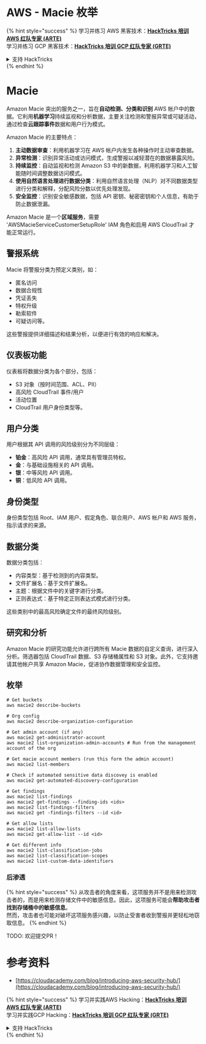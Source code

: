 # AWS - Macie 枚举

{% hint style="success" %}
学习并练习 AWS 黑客技术：<img src="/.gitbook/assets/image.png" alt="" data-size="line">[**HackTricks 培训 AWS 红队专家 (ARTE)**](https://training.hacktricks.xyz/courses/arte)<img src="/.gitbook/assets/image.png" alt="" data-size="line">\
学习并练习 GCP 黑客技术：<img src="/.gitbook/assets/image (2).png" alt="" data-size="line">[**HackTricks 培训 GCP 红队专家 (GRTE)**<img src="/.gitbook/assets/image (2).png" alt="" data-size="line">](https://training.hacktricks.xyz/courses/grte)

<details>

<summary>支持 HackTricks</summary>

* 查看[**订阅计划**](https://github.com/sponsors/carlospolop)!
* **加入** 💬 [**Discord 群组**](https://discord.gg/hRep4RUj7f) 或 [**电报群组**](https://t.me/peass) 或 **关注**我们的 **Twitter** 🐦 [**@hacktricks\_live**](https://twitter.com/hacktricks\_live)**.**
* 通过向 [**HackTricks**](https://github.com/carlospolop/hacktricks) 和 [**HackTricks Cloud**](https://github.com/carlospolop/hacktricks-cloud) github 仓库提交 PR 来分享黑客技巧。

</details>
{% endhint %}

# Macie

Amazon Macie 突出的服务之一，旨在**自动检测、分类和识别** AWS 帐户中的数据。它利用**机器学习**持续监视和分析数据，主要关注检测和警报异常或可疑活动，通过检查**云跟踪事件**数据和用户行为模式。

Amazon Macie 的主要特点：

1. **主动数据审查**：利用机器学习在 AWS 帐户内发生各种操作时主动审查数据。
2. **异常检测**：识别异常活动或访问模式，生成警报以减轻潜在的数据暴露风险。
3. **持续监控**：自动监视和检测 Amazon S3 中的新数据，利用机器学习和人工智能随时间调整数据访问模式。
4. **使用自然语言处理进行数据分类**：利用自然语言处理（NLP）对不同数据类型进行分类和解释，分配风险分数以优先处理发现。
5. **安全监控**：识别安全敏感数据，包括 API 密钥、秘密密钥和个人信息，有助于防止数据泄漏。

Amazon Macie 是一个**区域服务**，需要 'AWSMacieServiceCustomerSetupRole' IAM 角色和启用 AWS CloudTrail 才能正常运行。

## 警报系统

Macie 将警报分类为预定义类别，如：

- 匿名访问
- 数据合规性
- 凭证丢失
- 特权升级
- 勒索软件
- 可疑访问等。

这些警报提供详细描述和结果分析，以便进行有效的响应和解决。

## 仪表板功能

仪表板将数据分类为各个部分，包括：

- S3 对象（按时间范围、ACL、PII）
- 高风险 CloudTrail 事件/用户
- 活动位置
- CloudTrail 用户身份类型等。

## 用户分类

用户根据其 API 调用的风险级别分为不同层级：

- **铂金**：高风险 API 调用，通常具有管理员特权。
- **金**：与基础设施相关的 API 调用。
- **银**：中等风险 API 调用。
- **铜**：低风险 API 调用。

## 身份类型

身份类型包括 Root、IAM 用户、假定角色、联合用户、AWS 帐户和 AWS 服务，指示请求的来源。

## 数据分类

数据分类包括：

- 内容类型：基于检测到的内容类型。
- 文件扩展名：基于文件扩展名。
- 主题：根据文件中的关键字进行分类。
- 正则表达式：基于特定正则表达式模式进行分类。

这些类别中的最高风险确定文件的最终风险级别。

## 研究和分析

Amazon Macie 的研究功能允许进行跨所有 Macie 数据的自定义查询，进行深入分析。筛选器包括 CloudTrail 数据、S3 存储桶属性和 S3 对象。此外，它支持邀请其他帐户共享 Amazon Macie，促进协作数据管理和安全监控。


## 枚举
```
# Get buckets
aws macie2 describe-buckets

# Org config
aws macie2 describe-organization-configuration

# Get admin account (if any)
aws macie2 get-administrator-account
aws macie2 list-organization-admin-accounts # Run from the management account of the org

# Get macie account members (run this form the admin account)
aws macie2 list-members

# Check if automated sensitive data discovey is enabled
aws macie2 get-automated-discovery-configuration

# Get findings
aws macie2 list-findings
aws macie2 get-findings --finding-ids <ids>
aws macie2 list-findings-filters
aws macie2 get -findings-filters --id <id>

# Get allow lists
aws macie2 list-allow-lists
aws macie2 get-allow-list --id <id>

# Get different info
aws macie2 list-classification-jobs
aws macie2 list-classification-scopes
aws macie2 list-custom-data-identifiers
```
### 后渗透

{% hint style="success" %}
从攻击者的角度来看，这项服务并不是用来检测攻击者的，而是用来检测存储文件中的敏感信息。因此，这项服务可能会**帮助攻击者找到存储桶中的敏感信息**。\
然而，攻击者也可能对破坏这项服务感兴趣，以防止受害者收到警报并更轻松地窃取信息。
{% endhint %}

TODO: 欢迎提交PR！

# 参考资料
* [https://cloudacademy.com/blog/introducing-aws-security-hub/](https://cloudacademy.com/blog/introducing-aws-security-hub/)

{% hint style="success" %}
学习并实践AWS Hacking：<img src="/.gitbook/assets/image.png" alt="" data-size="line">[**HackTricks 培训 AWS 红队专家 (ARTE)**](https://training.hacktricks.xyz/courses/arte)<img src="/.gitbook/assets/image.png" alt="" data-size="line">\
学习并实践GCP Hacking：<img src="/.gitbook/assets/image (2).png" alt="" data-size="line">[**HackTricks 培训 GCP 红队专家 (GRTE)**<img src="/.gitbook/assets/image (2).png" alt="" data-size="line">](https://training.hacktricks.xyz/courses/grte)

<details>

<summary>支持 HackTricks</summary>

* 查看[**订阅计划**](https://github.com/sponsors/carlospolop)!
* **加入** 💬 [**Discord 群组**](https://discord.gg/hRep4RUj7f) 或 [**电报群组**](https://t.me/peass) 或 **关注**我们的**Twitter** 🐦 [**@hacktricks\_live**](https://twitter.com/hacktricks\_live)**.**
* 通过向[**HackTricks**](https://github.com/carlospolop/hacktricks)和[**HackTricks Cloud**](https://github.com/carlospolop/hacktricks-cloud) github 仓库提交PR来分享黑客技巧。

</details>
{% endhint %}
